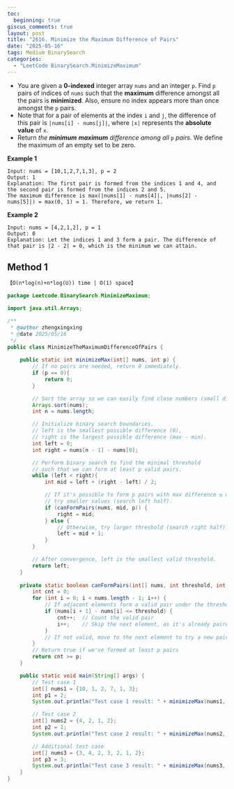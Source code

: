 ```yaml
---
toc:
  beginning: true
giscus_comments: true
layout: post
title: "2616. Minimize the Maximum Difference of Pairs"
date: "2025-05-16"
tags: Medium BinarySearch
categories:
  - "LeetCode BinarySearch.MinimizeMaximum"
---
```




- You are given a **0-indexed** integer array `nums` and an integer `p`. Find `p` pairs of indices of `nums` such that the **maximum** difference amongst all the pairs is **minimized**. Also, ensure no index appears more than once amongst the `p` pairs.
- Note that for a pair of elements at the index `i` and `j`, the difference of this pair is `|nums[i] - nums[j]|`, where `|x|` represents the **absolute** **value** of `x`.
- Return *the **minimum** **maximum** difference among all* `p` *pairs.* We define the maximum of an empty set to be zero.

**Example 1**

```
Input: nums = [10,1,2,7,1,3], p = 2
Output: 1
Explanation: The first pair is formed from the indices 1 and 4, and the second pair is formed from the indices 2 and 5. 
The maximum difference is max(|nums[1] - nums[4]|, |nums[2] - nums[5]|) = max(0, 1) = 1. Therefore, we return 1.
```

**Example 2**

```
Input: nums = [4,2,1,2], p = 1
Output: 0
Explanation: Let the indices 1 and 3 form a pair. The difference of that pair is |2 - 2| = 0, which is the minimum we can attain.
```

## Method 1

```tex
【O(n*log(n)+n*log(U)) time | O(1) space】
```

```java
package Leetcode.BinarySearch.MinimizeMaximum;

import java.util.Arrays;

/**
 * @author zhengxingxing
 * @date 2025/05/16
 */
public class MinimizeTheMaximumDifferenceOfPairs {
    
    public static int minimizeMax(int[] nums, int p) {
        // If no pairs are needed, return 0 immediately.
        if (p == 0){
            return 0;
        }

        // Sort the array so we can easily find close numbers (small differences).
        Arrays.sort(nums);
        int n = nums.length;

        // Initialize binary search boundaries.
        // left is the smallest possible difference (0),
        // right is the largest possible difference (max - min).
        int left = 0;
        int right = nums[n - 1] - nums[0];

        // Perform binary search to find the minimal threshold
        // such that we can form at least p valid pairs.
        while (left < right){
            int mid = left + (right - left) / 2;

            // If it's possible to form p pairs with max difference ≤ mid,
            // try smaller values (search left half).
            if (canFormPairs(nums, mid, p)) {
                right = mid;
            } else {
                // Otherwise, try larger threshold (search right half).
                left = mid + 1;
            }
        }

        // After convergence, left is the smallest valid threshold.
        return left;
    }
    
    private static boolean canFormPairs(int[] nums, int threshold, int p) {
        int cnt = 0;
        for (int i = 0; i < nums.length - 1; i++) {
            // If adjacent elements form a valid pair under the threshold
            if (nums[i + 1] - nums[i] <= threshold) {
                cnt++;  // Count the valid pair
                i++;    // Skip the next element, as it's already paired
            }
            // If not valid, move to the next element to try a new pair
        }
        // Return true if we've formed at least p pairs
        return cnt >= p;
    }

    public static void main(String[] args) {
        // Test case 1
        int[] nums1 = {10, 1, 2, 7, 1, 3};
        int p1 = 2;
        System.out.println("Test case 1 result: " + minimizeMax(nums1, p1)); // Expected output: 1

        // Test case 2
        int[] nums2 = {4, 2, 1, 2};
        int p2 = 1;
        System.out.println("Test case 2 result: " + minimizeMax(nums2, p2)); // Expected output: 0

        // Additional test case
        int[] nums3 = {3, 4, 2, 3, 2, 1, 2};
        int p3 = 3;
        System.out.println("Test case 3 result: " + minimizeMax(nums3, p3)); // Expected output: 1
    }
}

```





